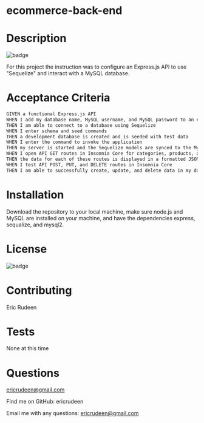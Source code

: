 # ecommerce-back-end

# Description

![badge](https://img.shields.io/badge/license-MIT-blue)

For this project the instruction was to configure an Express.js API to use "Sequelize" and interact with a MySQL database.  


# Acceptance Criteria

```md
GIVEN a functional Express.js API
WHEN I add my database name, MySQL username, and MySQL password to an environment variable file
THEN I am able to connect to a database using Sequelize
WHEN I enter schema and seed commands
THEN a development database is created and is seeded with test data
WHEN I enter the command to invoke the application
THEN my server is started and the Sequelize models are synced to the MySQL database
WHEN I open API GET routes in Insomnia Core for categories, products, or tags
THEN the data for each of these routes is displayed in a formatted JSON
WHEN I test API POST, PUT, and DELETE routes in Insomnia Core
THEN I am able to successfully create, update, and delete data in my database
```

# Installation
Download the repository to your local machine, make sure node.js and MySQL are installed on your machine, and have the dependencies express, sequalize, and mysql2.

# License
![badge](https://img.shields.io/badge/license-MIT-blue)

# Contributing
Eric Rudeen

# Tests
None at this time

# Questions
ericrudeen@gmail.com

Find me on GitHub: ericrudeen

Email me with any questions: ericrudeen@gmail.com